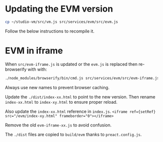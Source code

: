 # Updating the EVM version
```sh
cp ~/studio-vm/src/vm.js src/services/evm/src/evm.js
```

Follow the below instructions to recompile it.

# EVM in iframe

When `src/evm-iframe.js` is updated or the `evm.js` is replaced then re-browserify with with:  
```sh
./node_modules/browserify/bin/cmd.js src/services/evm/src/evm-iframe.js -o src/services/evm/dist/evm-iframe-version.js
```

Always use new names to prevent browser caching.

Update the `./dist/index-xx.html` to point to the new version.
Then rename `index-xx.html` to `index-xy.html` to ensure proper reload.

Also update the `index-xx.html` reference in `index.js`.
`<iframe ref={setRef} src="/evm/index-xy.html" frameborder="0"></iframe>`

Remove the old `evm-iframe-xx.js` to avoid confusion.

The `./dist` files are copied to `build/evm` thanks to `preact.config.js`.

